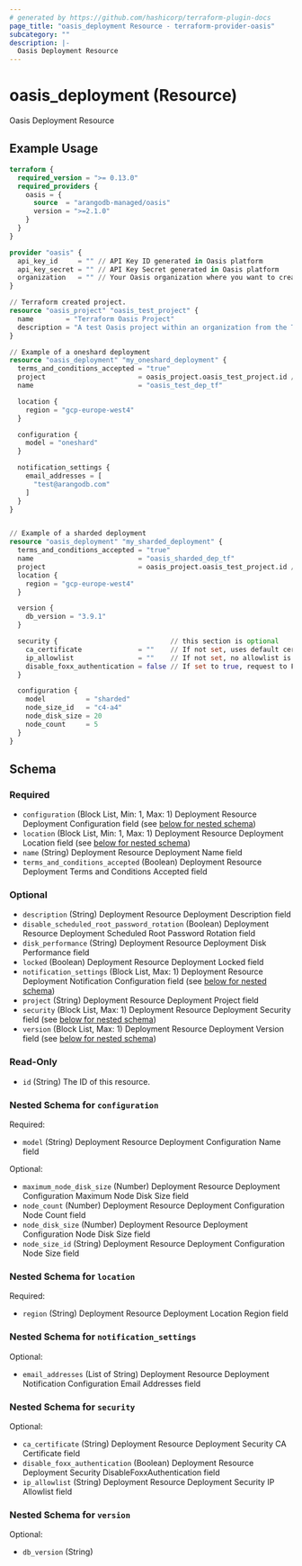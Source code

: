 ```yaml
---
# generated by https://github.com/hashicorp/terraform-plugin-docs
page_title: "oasis_deployment Resource - terraform-provider-oasis"
subcategory: ""
description: |-
  Oasis Deployment Resource
---
```


# oasis_deployment (Resource)

Oasis Deployment Resource

## Example Usage

```terraform
terraform {
  required_version = ">= 0.13.0"
  required_providers {
    oasis = {
      source  = "arangodb-managed/oasis"
      version = ">=2.1.0"
    }
  }
}

provider "oasis" {
  api_key_id     = "" // API Key ID generated in Oasis platform
  api_key_secret = "" // API Key Secret generated in Oasis platform
  organization   = "" // Your Oasis organization where you want to create the resources
}

// Terraform created project.
resource "oasis_project" "oasis_test_project" {
  name        = "Terraform Oasis Project"
  description = "A test Oasis project within an organization from the Terraform Provider"
}

// Example of a oneshard deployment
resource "oasis_deployment" "my_oneshard_deployment" {
  terms_and_conditions_accepted = "true"
  project                       = oasis_project.oasis_test_project.id // Project id where deployment will be created
  name                          = "oasis_test_dep_tf"

  location {
    region = "gcp-europe-west4"
  }

  configuration {
    model = "oneshard"
  }

  notification_settings {
    email_addresses = [
      "test@arangodb.com"
    ]
  }
}


// Example of a sharded deployment
resource "oasis_deployment" "my_sharded_deployment" {
  terms_and_conditions_accepted = "true"
  name                          = "oasis_sharded_dep_tf"
  project                       = oasis_project.oasis_test_project.id // Project id where deployment will be created
  location {
    region = "gcp-europe-west4"
  }

  version {
    db_version = "3.9.1"
  }

  security {                            // this section is optional
    ca_certificate              = ""    // If not set, uses default certificate from project (this is here as an empty string for documentation purposes)
    ip_allowlist                = ""    // If not set, no allowlist is configured (this is here as an empty string for documentation purposes)
    disable_foxx_authentication = false // If set to true, request to Foxx apps are not authentications.
  }

  configuration {
    model          = "sharded"
    node_size_id   = "c4-a4"
    node_disk_size = 20
    node_count     = 5
  }
}
```

<!-- schema generated by tfplugindocs -->
## Schema

### Required

- `configuration` (Block List, Min: 1, Max: 1) Deployment Resource Deployment Configuration field (see [below for nested schema](#nestedblock--configuration))
- `location` (Block List, Min: 1, Max: 1) Deployment Resource Deployment Location field (see [below for nested schema](#nestedblock--location))
- `name` (String) Deployment Resource Deployment Name field
- `terms_and_conditions_accepted` (Boolean) Deployment Resource Deployment Terms and Conditions Accepted field

### Optional

- `description` (String) Deployment Resource Deployment Description field
- `disable_scheduled_root_password_rotation` (Boolean) Deployment Resource Deployment Scheduled Root Password Rotation field
- `disk_performance` (String) Deployment Resource Deployment Disk Performance field
- `locked` (Boolean) Deployment Resource Deployment Locked field
- `notification_settings` (Block List, Max: 1) Deployment Resource Deployment Notification Configuration field (see [below for nested schema](#nestedblock--notification_settings))
- `project` (String) Deployment Resource Deployment Project field
- `security` (Block List, Max: 1) Deployment Resource Deployment Security field (see [below for nested schema](#nestedblock--security))
- `version` (Block List, Max: 1) Deployment Resource Deployment Version field (see [below for nested schema](#nestedblock--version))

### Read-Only

- `id` (String) The ID of this resource.

<a id="nestedblock--configuration"></a>
### Nested Schema for `configuration`

Required:

- `model` (String) Deployment Resource Deployment Configuration Name field

Optional:

- `maximum_node_disk_size` (Number) Deployment Resource Deployment Configuration Maximum Node Disk Size field
- `node_count` (Number) Deployment Resource Deployment Configuration Node Count field
- `node_disk_size` (Number) Deployment Resource Deployment Configuration Node Disk Size field
- `node_size_id` (String) Deployment Resource Deployment Configuration Node Size field


<a id="nestedblock--location"></a>
### Nested Schema for `location`

Required:

- `region` (String) Deployment Resource Deployment Location Region field


<a id="nestedblock--notification_settings"></a>
### Nested Schema for `notification_settings`

Optional:

- `email_addresses` (List of String) Deployment Resource Deployment Notification Configuration Email Addresses field


<a id="nestedblock--security"></a>
### Nested Schema for `security`

Optional:

- `ca_certificate` (String) Deployment Resource Deployment Security CA Certificate field
- `disable_foxx_authentication` (Boolean) Deployment Resource Deployment Security DisableFoxxAuthentication field
- `ip_allowlist` (String) Deployment Resource Deployment Security IP Allowlist field


<a id="nestedblock--version"></a>
### Nested Schema for `version`

Optional:

- `db_version` (String)


